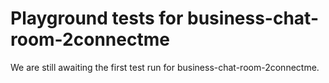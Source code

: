 # Playground tests for business-chat-room-2connectme
We are still awaiting the first test run for business-chat-room-2connectme.
